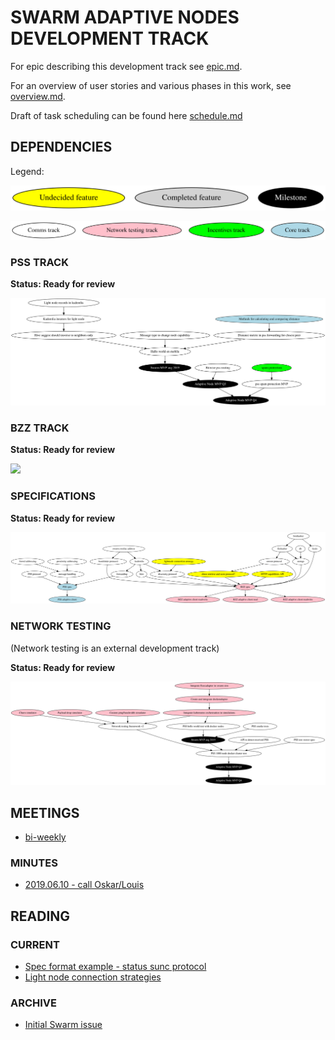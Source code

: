 # SWARM ADAPTIVE NODES DEVELOPMENT TRACK

For epic describing this development track see [epic.md](./epic.md).

For an overview of user stories and various phases in this work, see [overview.md](./overview.md).

Draft of task scheduling can be found here [schedule.md](./schedule.md)

## DEPENDENCIES

Legend:

![](./legend_state.svg)

![](./legend_track.svg)

### PSS TRACK

**Status: Ready for review**

![](./pssdep.svg)

### BZZ TRACK

**Status: Ready for review**

![](./bzzep.svg)

### SPECIFICATIONS

**Status: Ready for review**

![](./specdep.svg)

### NETWORK TESTING

(Network testing is an external development track)

**Status: Ready for review**

![](./testdep.svg)

## MEETINGS

- [bi-weekly](https://notes.status.im/swarm-adaptive-nodes?both)

### MINUTES

- [2019.06.10 - call Oskar/Louis](https://notes.status.im/oOJmxZgxQQ-KC_MjpVpokw#)

## READING

### CURRENT

- [Spec format example - status sunc protocol](https://github.com/status-im/bigbrother-specs/blob/mvds/data_sync/mvds.md)
- [Light node connection strategies](https://swarmresear.ch/t/light-client-connection-strategy/17)

### ARCHIVE

- [Initial Swarm issue](https://github.com/ethersphere/swarm/issues/458)
